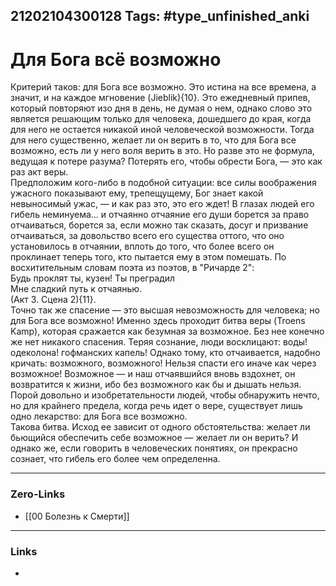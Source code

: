 21202104300128
Tags: #type_unfinished_anki 
---
# Для Бога всё возможно

Критерий таков: для Бога все возможно. Это истина на все времена, а значит, и на каждое мгновение (Jieblik){10}. Это ежедневный припев, который повторяют изо дня в день, не думая о нем, однако слово это является решающим только для человека, дошедшего до края, когда для него не остается никакой иной человеческой возможности. Тогда для него существенно, желает ли он верить в то, что для Бога все возможно, есть ли у него воля верить в это. Но разве это не формула, ведущая к потере разума? Потерять его, чтобы обрести Бога, — это как раз акт веры.<br>Предположим кого-либо в подобной ситуации: все силы воображения ужасного показывают ему, трепещущему, Бог знает какой невыносимый ужас, — и как раз это, это его ждет! В глазах людей его гибель неминуема... и отчаянно отчаяние его души борется за право отчаиваться, борется за, если можно так сказать, досуг и призвание отчаиваться, за довольство всего его существа оттого, что оно установилось в отчаянии, вплоть до того, что более всего он проклинает теперь того, кто пытается ему в этом помешать. По восхитительным словам поэта из поэтов, в "Ричарде 2":<br>Будь проклят ты, кузен! Ты преградил<br>Мне сладкий путь к отчаянью.<br>(Акт 3. Сцена 2){11}.<br>Точно так же спасение — это высшая невозможность для человека; но для Бога все возможно! Именно здесь проходит битва веры (Troens Kamp), которая сражается как безумная за возможное. Без нее конечно же нет никакого спасения. Теряя сознание, люди восклицают: воды! одеколона! гофманских капель! Однако тому, кто отчаивается, надобно кричать: возможного, возможного! Нельзя спасти его иначе как через возможное! Возможное — и наш отчаявшийся вновь вздохнет, он возвратится к жизни, ибо без возможного как бы и дышать нельзя. Порой довольно и изобретательности людей, чтобы обнаружить нечто, но для крайнего предела, когда речь идет о вере, существует лишь одно лекарство: для Бога все возможно.<br>Такова битва. Исход ее зависит от одного обстоятельства: желает ли бьющийся обеспечить себе возможное — желает ли он верить? И однако же, если говорить в человеческих понятиях, он прекрасно сознает, что гибель его более чем определенна.

---
### Zero-Links
- [[00 Болезнь к Смерти]]
---
### Links
-